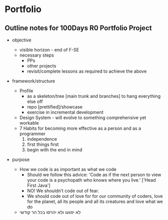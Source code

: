 # Portfolio

## Outline notes for 100Days R0 Portfolio Project
* objective
    * visible horizon - end of F-SE
    * necessary steps
        * PPs
        * other projects
        * revisit/complete lessons as required to achieve the above
* framework/structure
    * Profile
        * as a skeleton/tree [main trunk and branches] to hang everything else off
        * repo [prettified]/showcase
        * exercise in incremental development
    * Design System - will evolve to something comprehensive yet workable
    * 7 Habits for becoming more effective as a person and as a programmer
        1. independence
        2. first things first
        3. begin with the end in mind

* purpose
    * How we code is as important as what we code
        * Should we follow this advice: 'Code as if the next person to view your code is a psychopath who knows where you live.' ['Head First Java']
        * NO! We shouldn’t code out of fear.
        * We should code out of love for for our community of coders, love for the planet, all its people and all its creatures and love what we do
    * לא יפגעו ולא יהרסו בכל הר קודשי